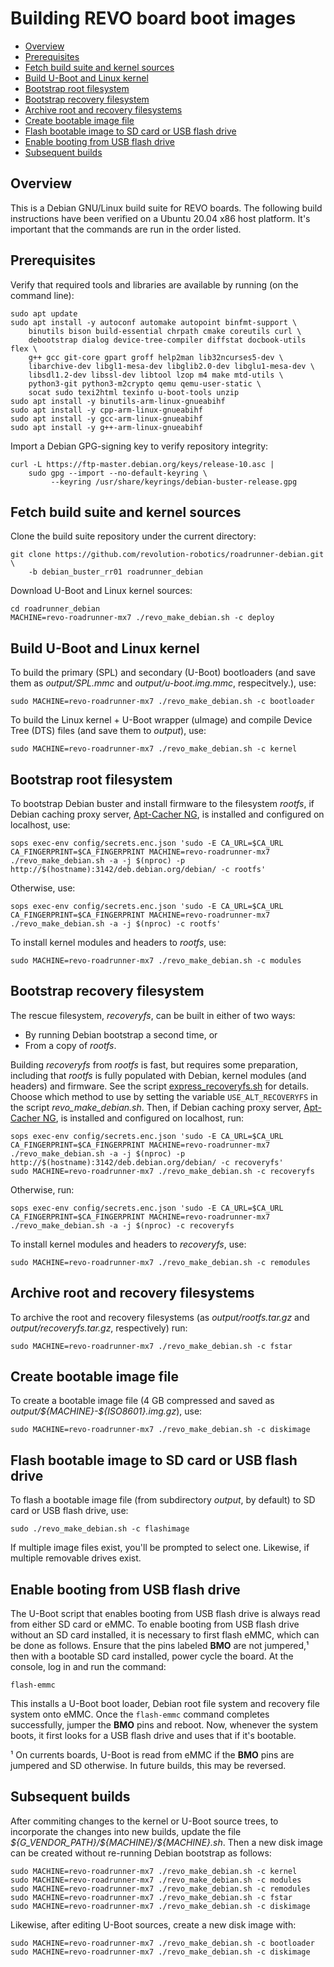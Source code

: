 # Building REVO board boot images

- [Overview](#overview)
- [Prerequisites](#prerequisites)
- [Fetch build suite and kernel sources](#fetch-build-suite-and-kernel-sources)
- [Build U-Boot and Linux kernel](#build-u-boot-and-linux-kernel)
- [Bootstrap root filesystem](#bootstrap-root-filesystem)
- [Bootstrap recovery filesystem](#bootstrap-recovery-filesystem)
- [Archive root and recovery filesystems](#archive-root-and-recovery-filesystems)
- [Create bootable image file](#create-bootable-image-file)
- [Flash bootable image to SD card or USB flash drive](#flash-bootable-image-to-sd-card-or-usb-flash-drive)
- [Enable booting from USB flash drive](#enable-booting-from-usb-flash-drive)
- [Subsequent builds](#subsequent-builds)

## Overview
This is a Debian GNU/Linux build suite for REVO boards.
The following build instructions have been verified on a Ubuntu 20.04
x86 host platform. It's important that the commands are run in the
order listed.

## Prerequisites
Verify that required tools and libraries are available by running (on
the command line):

```shell
sudo apt update
sudo apt install -y autoconf automake autopoint binfmt-support \
    binutils bison build-essential chrpath cmake coreutils curl \
    debootstrap dialog device-tree-compiler diffstat docbook-utils flex \
    g++ gcc git-core gpart groff help2man lib32ncurses5-dev \
    libarchive-dev libgl1-mesa-dev libglib2.0-dev libglu1-mesa-dev \
    libsdl1.2-dev libssl-dev libtool lzop m4 make mtd-utils \
    python3-git python3-m2crypto qemu qemu-user-static \
    socat sudo texi2html texinfo u-boot-tools unzip
sudo apt install -y binutils-arm-linux-gnueabihf
sudo apt install -y cpp-arm-linux-gnueabihf
sudo apt install -y gcc-arm-linux-gnueabihf
sudo apt install -y g++-arm-linux-gnueabihf

```

Import a Debian GPG-signing key to verify repository integrity:

```shell
curl -L https://ftp-master.debian.org/keys/release-10.asc |
    sudo gpg --import --no-default-keyring \
         --keyring /usr/share/keyrings/debian-buster-release.gpg
```

## Fetch build suite and kernel sources
Clone the build suite repository under the current directory:

```shell
git clone https://github.com/revolution-robotics/roadrunner-debian.git \
    -b debian_buster_rr01 roadrunner_debian
```

Download U-Boot and Linux kernel sources:

```shell
cd roadrunner_debian
MACHINE=revo-roadrunner-mx7 ./revo_make_debian.sh -c deploy
```

## Build U-Boot and Linux kernel
To build the primary (SPL) and secondary (U-Boot) bootloaders (and save
them as _output/SPL.mmc_ and _output/u-boot.img.mmc_, respecitvely.), use:


```shell
sudo MACHINE=revo-roadrunner-mx7 ./revo_make_debian.sh -c bootloader
```

To build the Linux kernel + U-Boot wrapper (uImage) and compile Device
Tree (DTS) files (and save them to _output_), use:

```shell
sudo MACHINE=revo-roadrunner-mx7 ./revo_make_debian.sh -c kernel
```

## Bootstrap root filesystem

To bootstrap Debian buster and install firmware to the filesystem
_rootfs_, if Debian caching proxy server, [Apt-Cacher NG](https://www.unix-ag.uni-kl.de/~bloch/acng/), is installed and configured on localhost, use:

```shell
sops exec-env config/secrets.enc.json 'sudo -E CA_URL=$CA_URL CA_FINGERPRINT=$CA_FINGERPRINT MACHINE=revo-roadrunner-mx7 ./revo_make_debian.sh -a -j $(nproc) -p http://$(hostname):3142/deb.debian.org/debian/ -c rootfs'
```

Otherwise, use:

```shell
sops exec-env config/secrets.enc.json 'sudo -E CA_URL=$CA_URL CA_FINGERPRINT=$CA_FINGERPRINT MACHINE=revo-roadrunner-mx7 ./revo_make_debian.sh -a -j $(nproc) -c rootfs'
```

To install kernel modules and headers to _rootfs_, use:

```shell
sudo MACHINE=revo-roadrunner-mx7 ./revo_make_debian.sh -c modules
```

## Bootstrap recovery filesystem

The rescue filesystem,  _recoveryfs_, can be built in either of two ways:

* By running Debian bootstrap a second time, or
* From a copy of _rootfs_.

Building _recoveryfs_ from _rootfs_ is fast, but requires some
preparation, including that _rootfs_ is fully populated with Debian,
kernel modules (and headers) and firmware. See the
script
[express_recoveryfs.sh](https://github.com/revolution-robotics/roadrunner-debian/blob/debian_buster_rr01/contrib/express-recoveryfs/express-recoveryfs.sh) for
details. Choose which method to use by setting the variable
`USE_ALT_RECOVERYFS` in the script *revo_make_debian.sh*. Then, if
Debian caching proxy
server, [Apt-Cacher NG](https://www.unix-ag.uni-kl.de/~bloch/acng/),
is installed and configured on localhost, run:


```shell
sops exec-env config/secrets.enc.json 'sudo -E CA_URL=$CA_URL CA_FINGERPRINT=$CA_FINGERPRINT MACHINE=revo-roadrunner-mx7 ./revo_make_debian.sh -a -j $(nproc) -p http://$(hostname):3142/deb.debian.org/debian/ -c recoveryfs'
sudo MACHINE=revo-roadrunner-mx7 ./revo_make_debian.sh -c recoveryfs
```

Otherwise, run:

```shell
sops exec-env config/secrets.enc.json 'sudo -E CA_URL=$CA_URL CA_FINGERPRINT=$CA_FINGERPRINT MACHINE=revo-roadrunner-mx7 ./revo_make_debian.sh -a -j $(nproc) -c recoveryfs
```

To install kernel modules and headers to _recoveryfs_, use:

```shell
sudo MACHINE=revo-roadrunner-mx7 ./revo_make_debian.sh -c remodules
```

## Archive root and recovery filesystems

To archive the root and recovery filesystems (as
_output/rootfs.tar.gz_ and _output/recoveryfs.tar.gz_, respectively)
run:

```shell
sudo MACHINE=revo-roadrunner-mx7 ./revo_make_debian.sh -c fstar
```

## Create bootable image file

To create a  bootable image file (4 GB compressed and saved as
_output/\${MACHINE}-\${ISO8601}.img.gz_), use:

```shell
sudo MACHINE=revo-roadrunner-mx7 ./revo_make_debian.sh -c diskimage
```

## Flash bootable image to SD card or USB flash drive
To flash a bootable image file (from subdirectory _output_, by
default) to SD card or USB flash drive, use:

```shell
sudo ./revo_make_debian.sh -c flashimage
```

If multiple image files exist, you'll be prompted to select one. Likewise, if
multiple removable drives exist.

## Enable booting from USB flash drive
The U-Boot script that enables booting from USB flash drive is always
read from either SD card or eMMC. To enable booting from USB flash
drive without an SD card installed, it is necessary to first flash
eMMC, which can be done as follows. Ensure that the pins labeled
__BMO__ are not jumpered,¹ then with a bootable SD card installed,
power cycle the board. At the console, log in and run the command:

```
flash-emmc
```

This installs a U-Boot boot loader, Debian root file system and
recovery file system onto eMMC. Once the `flash-emmc` command
completes successfully, jumper the __BMO__ pins and reboot. Now,
whenever the system boots, it first looks for a USB flash drive and
uses that if it's bootable.

¹ On currents boards, U-Boot is read from eMMC if the __BMO__ pins are
jumpered and SD otherwise. In future builds, this may be reversed.

## Subsequent builds
After commiting changes to the kernel or U-Boot source trees, to
incorporate the changes into new builds, update the file
*\${G\_VENDOR\_PATH}/\${MACHINE}/\${MACHINE}.sh*. Then a new disk image can
be created without re-running Debian bootstrap as follows:

```shell
sudo MACHINE=revo-roadrunner-mx7 ./revo_make_debian.sh -c kernel
sudo MACHINE=revo-roadrunner-mx7 ./revo_make_debian.sh -c modules
sudo MACHINE=revo-roadrunner-mx7 ./revo_make_debian.sh -c remodules
sudo MACHINE=revo-roadrunner-mx7 ./revo_make_debian.sh -c fstar
sudo MACHINE=revo-roadrunner-mx7 ./revo_make_debian.sh -c diskimage
```

Likewise, after editing U-Boot sources, create a new disk image with:

```shell
sudo MACHINE=revo-roadrunner-mx7 ./revo_make_debian.sh -c bootloader
sudo MACHINE=revo-roadrunner-mx7 ./revo_make_debian.sh -c diskimage
```
